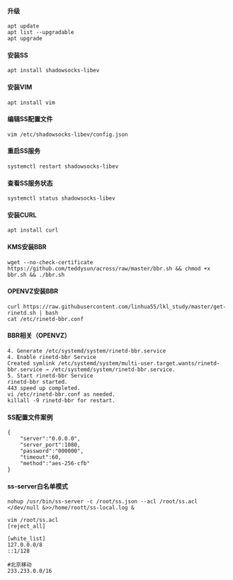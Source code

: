 #### 升级

```
apt update
apt list --upgradable
apt upgrade
```

#### 安装SS

`apt install shadowsocks-libev`

#### 安装VIM

`apt install vim`

#### 编辑SS配置文件

`vim /etc/shadowsocks-libev/config.json`

#### 重启SS服务

`systemctl restart shadowsocks-libev`

#### 查看SS服务状态

`systemctl status shadowsocks-libev`

#### 安装CURL

`apt install curl`

#### KMS安装BBR

`wget --no-check-certificate https://github.com/teddysun/across/raw/master/bbr.sh && chmod +x bbr.sh && ./bbr.sh`

#### OPENVZ安装BBR

```
curl https://raw.githubusercontent.com/linhua55/lkl_study/master/get-rinetd.sh | bash
cat /etc/rinetd-bbr.conf
```

#### BBR相关（OPENVZ）

```
4. Generate /etc/systemd/system/rinetd-bbr.service
4. Enable rinetd-bbr Service
Created symlink /etc/systemd/system/multi-user.target.wants/rinetd-bbr.service → /etc/systemd/system/rinetd-bbr.service.
5. Start rinetd-bbr Service
rinetd-bbr started.
443 speed up completed.
vi /etc/rinetd-bbr.conf as needed.
killall -9 rinetd-bbr for restart.
```

####  SS配置文件案例

```
{
    "server":"0.0.0.0",
    "server_port":1080,
    "password":"000000",
    "timeout":60,
    "method":"aes-256-cfb"
}
```


#### ss-server白名单模式

`nohup /usr/bin/ss-server -c /root/ss.json --acl /root/ss.acl </dev/null &>>/home/roott/ss-local.log &`

```
vim /root/ss.acl
[reject_all]

[white_list]
127.0.0.0/8
::1/128

#北京移动
233.233.0.0/16
```
